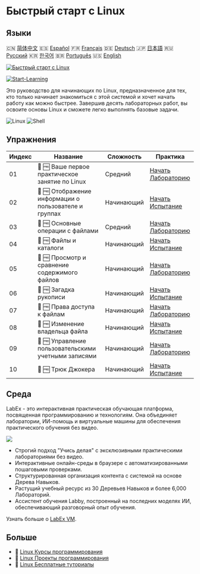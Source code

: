 # Быстрый старт с Linux

## Языки

🇨🇳 [简体中文](README_zh.md) 🇪🇸 [Español](README_es.md) 🇫🇷 [Français](README_fr.md) 🇩🇪 [Deutsch](README_de.md) 🇯🇵 [日本語](README_ja.md) 🇷🇺 [Русский](README_ru.md) 🇰🇷 [한국어](README_ko.md) 🇧🇷 [Português](README_pt.md) 🇺🇸 [English](README.md) 

[![Быстрый старт с Linux](https://cover-creator.labex.io/quick-start-with-linux.png?lang=ru)](https://labex.io/ru/courses/quick-start-with-linux)

[![Start-Learning](https://img.shields.io/badge/Start-Learning-whitesmoke?style=for-the-badge)](https://labex.io/ru/courses/quick-start-with-linux)

Это руководство для начинающих по Linux, предназначенное для тех, кто только начинает знакомиться с этой системой и хочет начать работу как можно быстрее. Завершив десять лабораторных работ, вы освоите основы Linux и сможете легко выполнять базовые задачи.

![Linux](https://img.shields.io/badge/Linux-whitesmoke?style=for-the-badge&logo=linux)
![Shell](https://img.shields.io/badge/Shell-whitesmoke?style=for-the-badge&logo=shell)


## Упражнения

|   Индекс | Название                                              | Сложность   | Практика                                                                                                                   |
|----------|-------------------------------------------------------|-------------|----------------------------------------------------------------------------------------------------------------------------|
|       01 | 📖 🆓 Ваше первое практическое занятие по Linux       | Средний     | <a target='_blank' href='https://labex.io/ru/tutorials/linux-your-first-linux-lab-270253'>Начать Лабораторию</a>           |
|       02 | 🎯 🆓 Отображение информации о пользователе и группах | Начинающий  | <a target='_blank' href='https://labex.io/ru/tutorials/linux-display-user-and-group-information-8718'>Начать Испытание</a> |
|       03 | 📖 🆓 Основные операции с файлами                     | Средний     | <a target='_blank' href='https://labex.io/ru/tutorials/linux-basic-files-operations-270248'>Начать Лабораторию</a>         |
|       04 | 🎯 🆓 Файлы и каталоги                                | Начинающий  | <a target='_blank' href='https://labex.io/ru/tutorials/linux-files-and-directories-270246'>Начать Испытание</a>            |
|       05 | 📖 🆓 Просмотр и сравнение содержимого файлов         | Начинающий  | <a target='_blank' href='https://labex.io/ru/tutorials/linux-file-contents-and-comparing-270251'>Начать Лабораторию</a>    |
|       06 | 🎯 🆓 Загадка рукописи                                | Начинающий  | <a target='_blank' href='https://labex.io/ru/tutorials/linux-the-manuscript-mystery-384742'>Начать Испытание</a>           |
|       07 | 📖 🆓 Права доступа к файлам                          | Начинающий  | <a target='_blank' href='https://labex.io/ru/tutorials/linux-permissions-of-files-270252'>Начать Лабораторию</a>           |
|       08 | 🎯 🆓 Изменение владельца файла                       | Начинающий  | <a target='_blank' href='https://labex.io/ru/tutorials/shell-change-file-ownership-270254'>Начать Испытание</a>            |
|       09 | 📖 🆓 Управление пользовательскими учетными записями  | Начинающий  | <a target='_blank' href='https://labex.io/ru/tutorials/linux-user-account-management-49'>Начать Лабораторию</a>            |
|       10 | 🎯 🆓 Трюк Джокера                                    | Начинающий  | <a target='_blank' href='https://labex.io/ru/tutorials/linux-the-joker-s-trick-270247'>Начать Испытание</a>                |

## Среда

LabEx - это интерактивная практическая обучающая платформа, посвященная программированию и технологиям. Она объединяет лаборатории, ИИ-помощь и виртуальные машины для обеспечения практического обучения без видео.

![](https://tutorial-screenshot.getvm.io/images/vm-1725247253.png)

- Строгий подход "Учись делая" с эксклюзивными практическими лабораториями без видео.
- Интерактивные онлайн-среды в браузере с автоматизированными пошаговыми проверками.
- Структурированная организация контента с системой на основе Дерева Навыков.
- Растущий учебный ресурс из 30 Деревьев Навыков и более 6,000 Лабораторий.
- Ассистент обучения Labby, построенный на последних моделях ИИ, обеспечивающий разговорный опыт обучения.

Узнать больше о [LabEx VM](https://support.labex.io/using-labex/virtual-machine).

## Больше

- 🔗 [Linux Курсы программирования](https://github.com/labex-labs/awesome-programming-courses)
- 🔗 [Linux Проекты программирования](https://github.com/labex-labs/awesome-programming-projects)
- 🔗 [Linux Бесплатные туториалы](https://github.com/labex-labs/linux-free-tutorials)

